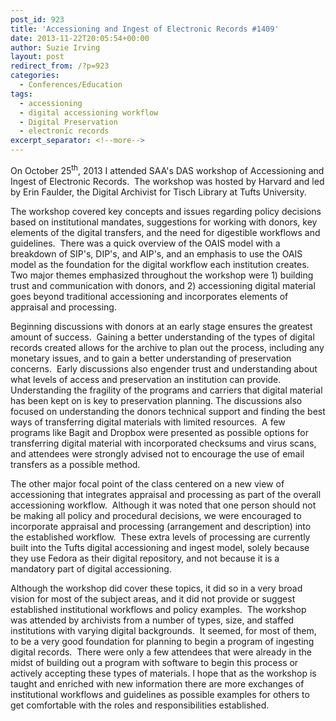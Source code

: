 ```yaml
---
post_id: 923
title: 'Accessioning and Ingest of Electronic Records #1409'
date: 2013-11-22T20:05:54+00:00
author: Suzie Irving
layout: post
redirect_from: /?p=923
categories:
  - Conferences/Education
tags:
  - accessioning
  - digital accessioning workflow
  - Digital Preservation
  - electronic records
excerpt_separator: <!--more-->
---
```

On October 25<sup>th</sup>, 2013 I attended SAA's DAS workshop of Accessioning and Ingest of Electronic Records.  The workshop was hosted by Harvard and led by Erin Faulder, the Digital Archivist for Tisch Library at Tufts University.

The workshop covered key concepts and issues regarding policy decisions based on institutional mandates, suggestions for working with donors, key elements of the digital transfers, and the need for digestible workflows and guidelines.  There was a quick overview of the OAIS model with a breakdown of SIP's, DIP's, and AIP's, and an emphasis to use the OAIS model as the foundation for the digital workflow each institution creates.  Two major themes emphasized throughout the workshop were 1) building trust and communication with donors, and 2) accessioning digital material goes beyond traditional accessioning and incorporates elements of appraisal and processing.<!--more-->

Beginning discussions with donors at an early stage ensures the greatest amount of success.  Gaining a better understanding of the types of digital records created allows for the archive to plan out the process, including any monetary issues, and to gain a better understanding of preservation concerns.  Early discussions also engender trust and understanding about what levels of access and preservation an institution can provide.  Understanding the fragility of the programs and carriers that digital material has been kept on is key to preservation planning. The discussions also focused on understanding the donors technical support and finding the best ways of transferring digital materials with limited resources.  A few programs like Bagit and Dropbox were presented as possible options for transferring digital material with incorporated checksums and virus scans, and attendees were strongly advised not to encourage the use of email transfers as a possible method.

The other major focal point of the class centered on a new view of accessioning that integrates appraisal and processing as part of the overall accessioning workflow.  Although it was noted that one person should not be making all policy and procedural decisions, we were encouraged to incorporate appraisal and processing (arrangement and description) into the established workflow.  These extra levels of processing are currently built into the Tufts digital accessioning and ingest model, solely because they use Fedora as their digital repository, and not because it is a mandatory part of digital accessioning.

Although the workshop did cover these topics, it did so in a very broad vision for most of the subject areas, and it did not provide or suggest established institutional workflows and policy examples.  The workshop was attended by archivists from a number of types, size, and staffed institutions with varying digital backgrounds.  It seemed, for most of them, to be a very good foundation for planning to begin a program of ingesting digital records.  There were only a few attendees that were already in the midst of building out a program with software to begin this process or actively accepting these types of materials. I hope that as the workshop is taught and enriched with new information there are more exchanges of institutional workflows and guidelines as possible examples for others to get comfortable with the roles and responsibilities established.
